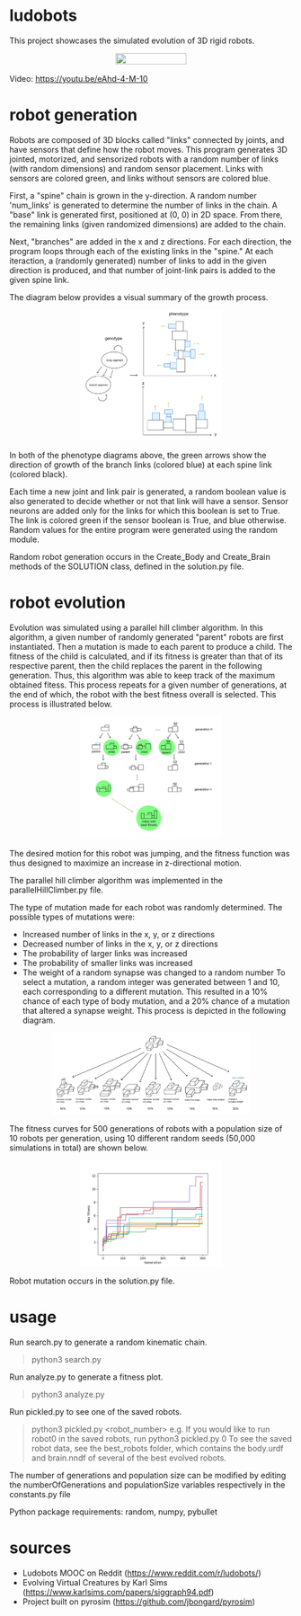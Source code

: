 # ludobots
This project showcases the simulated evolution of 3D rigid robots. 
<p align="center">
    <img src="./ludobots-final trailer - 4K.gif" width="50%" height="50%"/>
</p>

Video: https://youtu.be/eAhd-4-M-10

# robot generation
Robots are composed of 3D blocks called "links" connected by joints, and have sensors that define how the robot moves. This program generates 3D jointed, motorized, and sensorized robots with a random number of links (with random dimensions) and random sensor placement. Links with sensors are colored green, and links without sensors are colored blue.

First, a "spine" chain is grown in the y-direction. A random number 'num_links' is generated to determine the number of links in the chain. A "base" link is generated first, positioned at (0, 0) in 2D space. From there, the remaining links (given randomized dimensions) are added to the chain. 

Next, "branches" are added in the x and z directions. For each direction, the program loops through each of the existing links in the "spine." At each iteraction, a (randomly generated) number of links to add in the given direction is produced, and that number of joint-link pairs is added to the given spine link.

The diagram below provides a visual summary of the growth process.
<p align="center">
    <img src="./Computer Science 396_ Artificial Life-22.jpg" width="50%" height="50%"/>
</p>

In both of the phenotype diagrams above, the green arrows show the direction of growth of the branch links (colored blue) at each spine link (colored black).

Each time a new joint and link pair is generated, a random boolean value is also generated to decide whether or not that link will have a sensor. Sensor neurons are added only for the links for which this boolean is set to True. The link is colored green if the sensor boolean is True, and blue otherwise. Random values for the entire program were generated using the random module.

Random robot generation occurs in the Create_Body and Create_Brain methods of the SOLUTION class, defined in the solution.py file.

# robot evolution
Evolution was simulated using a parallel hill climber algorithm. In this algorithm, a given number of randomly generated "parent" robots are first instantiated. Then a mutation is made to each parent to produce a child. The fitness of the child is calculated, and if its fitness is greater than that of its respective parent, then the child replaces the parent in the following generation. Thus, this algorithm was able to keep track of the maximum obtained fitess. This process repeats for a given number of generations, at the end of which, the robot with the best fitness overall is selected. This process is illustrated below.
<p align="center">
    <img src="./Computer Science 396_ Artificial Life-21.jpg" width="50%" height="50%"/>
</p>

The desired motion for this robot was jumping, and the fitness function was thus designed to maximize an increase in z-directional motion.

The parallel hill climber algorithm was implemented in the parallelHillClimber.py file.

The type of mutation made for each robot was randomly determined. The possible types of mutations were:
- Increased number of links in the x, y, or z directions
- Decreased number of links in the x, y, or z directions
- The probability of larger links was increased
- The probability of smaller links was increased
- The weight of a random synapse was changed to a random number
To select a mutation, a random integer was generated between 1 and 10, each corresponding to a different mutation. This resulted in a 10% chance of each type of body mutation, and a 20% chance of a mutation that altered a synapse weight. This process is depicted in the following diagram.
<p align="center">
    <img src="./Computer Science 396_ Artificial Life-23.jpg" width="70%" height="70%"/>
</p>

The fitness curves for 500 generations of robots with a population size of 10 robots per generation, using 10 different random seeds (50,000 simulations in total) are shown below.
<p align="center">
    <img src="./FFigureAGAIIN.png" width="50%" height="50%"/>
</p>

Robot mutation occurs in the solution.py file.

# usage
Run search.py to generate a random kinematic chain.
>python3 search.py

Run analyze.py to generate a fitness plot.
>python3 analyze.py

Run pickled.py to see one of the saved robots.
>python3 pickled.py <robot_number>
e.g. If you would like to run robot0 in the saved robots, run
>python3 pickled.py 0
To see the saved robot data, see the best_robots folder, which contains the body.urdf and brain.nndf of several of the best evolved robots.

The number of generations and population size can be modified by editing the numberOfGenerations and populationSize variables respectively in the constants.py file

Python package requirements: random, numpy, pybullet

# sources
- Ludobots MOOC on Reddit (https://www.reddit.com/r/ludobots/)
- Evolving Virtual Creatures by Karl Sims (https://www.karlsims.com/papers/siggraph94.pdf)
- Project built on pyrosim (https://github.com/jbongard/pyrosim)

